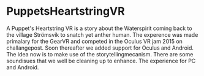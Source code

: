 # PuppetsHeartstringVR
A Puppet's Heartstring VR is a story about the Waterspirit coming back to the village Strömsvik to snatch yet anther human. The experence was made primalary for the GearVR and competed in the Oculus VR jam 2015 on challangepost. Soon thereafter we added support for Oculus and Android. The idea now is to make use of the storytellingmecanism. There are some soundisues that we well be cleaning up to enhance. The experience for PC and Android.

